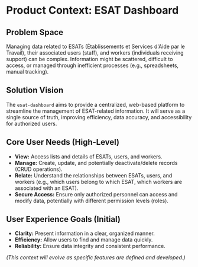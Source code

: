 # Product Context: ESAT Dashboard

## Problem Space

Managing data related to ESATs (Établissements et Services d'Aide par le Travail), their associated users (staff), and workers (individuals receiving support) can be complex. Information might be scattered, difficult to access, or managed through inefficient processes (e.g., spreadsheets, manual tracking).

## Solution Vision

The `esat-dashboard` aims to provide a centralized, web-based platform to streamline the management of ESAT-related information. It will serve as a single source of truth, improving efficiency, data accuracy, and accessibility for authorized users.

## Core User Needs (High-Level)

*   **View:** Access lists and details of ESATs, users, and workers.
*   **Manage:** Create, update, and potentially deactivate/delete records (CRUD operations).
*   **Relate:** Understand the relationships between ESATs, users, and workers (e.g., which users belong to which ESAT, which workers are associated with an ESAT).
*   **Secure Access:** Ensure only authorized personnel can access and modify data, potentially with different permission levels (roles).

## User Experience Goals (Initial)

*   **Clarity:** Present information in a clear, organized manner.
*   **Efficiency:** Allow users to find and manage data quickly.
*   **Reliability:** Ensure data integrity and consistent performance.

*(This context will evolve as specific features are defined and developed.)*

